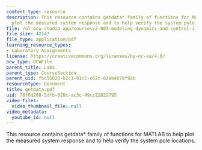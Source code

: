```yaml
---
content_type: resource
description: This resource contains getdata* family of functions for MATLAB to help
  plot the measured system response and to help verify the system pole locations.
file: /ol-ocw-studio-app/courses/2-003-modeling-dynamics-and-control-i-spring-2005/78f6d2885dfb620cac3c49cc22822795_getdata.pdf
file_size: 42147
file_type: application/pdf
learning_resource_types:
- Laboratory Assignments
license: https://creativecommons.org/licenses/by-nc-sa/4.0/
ocw_type: OCWFile
parent_title: Labs
parent_type: CourseSection
parent_uid: fbc55028-b2c1-01c5-c62c-62ab407df92b
resourcetype: Document
title: getdata.pdf
uid: 78f6d288-5dfb-620c-ac3c-49cc22822795
video_files:
  video_thumbnail_file: null
video_metadata:
  youtube_id: null
---
```

This resource contains getdata* family of functions for MATLAB to help plot the measured system response and to help verify the system pole locations.